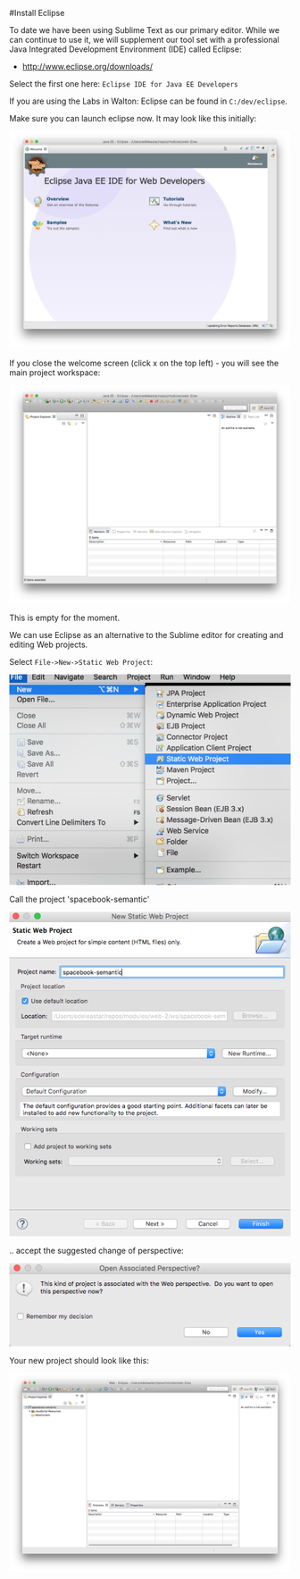 #Install Eclipse

To date we have been using Sublime Text as our primary editor. While we can continue to use it, we will supplement our tool set with a professional Java Integrated Development Environment (IDE) called Eclipse:

- <http://www.eclipse.org/downloads/>

Select the first one here: `Eclipse IDE for Java EE Developers`

If you are using the Labs in Walton: Eclipse can be found in `C:/dev/eclipse`.

Make sure you can launch eclipse now. It may look like this initially:

![](img/21.png)

If you close the welcome screen (click x on the top left) - you will see the main project workspace:

![](img/22.png)

This is empty for the moment.

We can use Eclipse as an alternative to the Sublime editor for creating and editing Web projects.

Select `File->New->Static Web Project`:

![](img/23.png)

Call the project 'spacebook-semantic'

![](img/24.png)

.. accept the suggested change of perspective:

![](img/25.png)

Your new project should look like this:

![](img/26.png)

